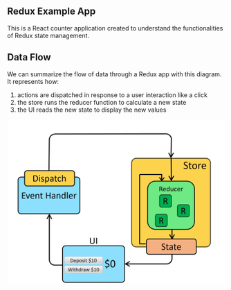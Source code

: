## Redux Example App

This is a React counter application created to understand the functionalities of 
Redux state management. 

## Data Flow
We can summarize the flow of data through a Redux app with this diagram. It represents how:

1. actions are dispatched in response to a user interaction like a click
2. the store runs the reducer function to calculate a new state
3. the UI reads the new state to display the new values

![alt text](https://github.com/madhavms/learn-redux/blob/master/src/images/ReduxDataFlowDiagram.gif)